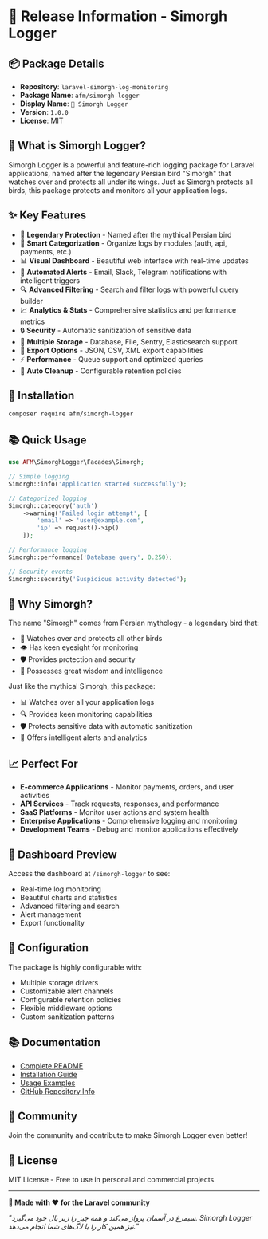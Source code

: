 # 🚀 Release Information - Simorgh Logger

## 📦 Package Details

- **Repository**: `laravel-simorgh-log-monitoring`
- **Package Name**: `afm/simorgh-logger`
- **Display Name**: `🦅 Simorgh Logger`
- **Version**: `1.0.0`
- **License**: MIT

## 🎯 What is Simorgh Logger?

Simorgh Logger is a powerful and feature-rich logging package for Laravel applications, named after the legendary Persian bird "Simorgh" that watches over and protects all under its wings. Just as Simorgh protects all birds, this package protects and monitors all your application logs.

## ✨ Key Features

- 🦅 **Legendary Protection** - Named after the mythical Persian bird
- 🎯 **Smart Categorization** - Organize logs by modules (auth, api, payments, etc.)
- 📊 **Visual Dashboard** - Beautiful web interface with real-time updates
- 🚨 **Automated Alerts** - Email, Slack, Telegram notifications with intelligent triggers
- 🔍 **Advanced Filtering** - Search and filter logs with powerful query builder
- 📈 **Analytics & Stats** - Comprehensive statistics and performance metrics
- 🔒 **Security** - Automatic sanitization of sensitive data
- 📁 **Multiple Storage** - Database, File, Sentry, Elasticsearch support
- 🎨 **Export Options** - JSON, CSV, XML export capabilities
- ⚡ **Performance** - Queue support and optimized queries
- 🧹 **Auto Cleanup** - Configurable retention policies

## 🚀 Installation

```bash
composer require afm/simorgh-logger
```

## 📚 Quick Usage

```php
use AFM\SimorghLogger\Facades\Simorgh;

// Simple logging
Simorgh::info('Application started successfully');

// Categorized logging
Simorgh::category('auth')
    ->warning('Failed login attempt', [
        'email' => 'user@example.com',
        'ip' => request()->ip()
    ]);

// Performance logging
Simorgh::performance('Database query', 0.250);

// Security events
Simorgh::security('Suspicious activity detected');
```

## 🌟 Why Simorgh?

The name "Simorgh" comes from Persian mythology - a legendary bird that:
- 🦅 Watches over and protects all other birds
- 👁️ Has keen eyesight for monitoring
- 🛡️ Provides protection and security
- 🧠 Possesses great wisdom and intelligence

Just like the mythical Simorgh, this package:
- 📊 Watches over all your application logs
- 🔍 Provides keen monitoring capabilities
- 🛡️ Protects sensitive data with automatic sanitization
- 🧠 Offers intelligent alerts and analytics

## 📈 Perfect For

- **E-commerce Applications** - Monitor payments, orders, and user activities
- **API Services** - Track requests, responses, and performance
- **SaaS Platforms** - Monitor user actions and system health
- **Enterprise Applications** - Comprehensive logging and monitoring
- **Development Teams** - Debug and monitor applications effectively

## 🎨 Dashboard Preview

Access the dashboard at `/simorgh-logger` to see:
- Real-time log monitoring
- Beautiful charts and statistics
- Advanced filtering and search
- Alert management
- Export functionality

## 🔧 Configuration

The package is highly configurable with:
- Multiple storage drivers
- Customizable alert channels
- Configurable retention policies
- Flexible middleware options
- Custom sanitization patterns

## 📚 Documentation

- [Complete README](README.md)
- [Installation Guide](INSTALLATION.md)
- [Usage Examples](examples/)
- [GitHub Repository Info](GITHUB.md)

## 🤝 Community

Join the community and contribute to make Simorgh Logger even better!

## 📄 License

MIT License - Free to use in personal and commercial projects.

---

**🦅 Made with ❤️ for the Laravel community**

*"سیمرغ در آسمان پرواز می‌کند و همه چیز را زیر بال خود می‌گیرد. Simorgh Logger نیز همین کار را با لاگ‌های شما انجام می‌دهد."*
